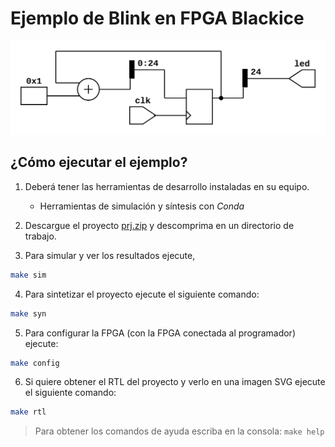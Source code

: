 # Ejemplo de Blink en FPGA Blackice

![Imagen RTK](./top.png)

## ¿Cómo ejecutar el ejemplo?

1. Deberá tener las herramientas de desarrollo instaladas en su equipo.
    * Herramientas de simulación y síntesis con *Conda*

2. Descargue el proyecto [prj.zip](./prj.zip) y descomprima en un directorio de trabajo.

3. Para simular y ver los resultados ejecute,

```bash
make sim
```

4. Para sintetizar el proyecto ejecute el siguiente comando:

```bash
make syn
```
5. Para configurar la FPGA (con la FPGA conectada al programador) ejecute:

```bash
make config
```

6. Si quiere obtener el RTL del proyecto y verlo en una imagen SVG ejecute el siguiente comando:

```bash
make rtl
```

> Para obtener los comandos de ayuda escriba en la consola: `make help`
